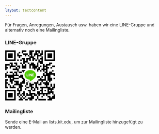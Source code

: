 ```yaml
---
layout: textcontent
---
```


Für Fragen, Anregungen, Austausch usw. haben wir eine LINE-Gruppe und alternativ noch eine Mailingliste.

### LINE-Gruppe

![QR-Code](/assets/img/line_qr.jpg)
<br><span id="ll"></span>

### Mailingliste

Sende eine E-Mail an <span id="inb4mail" title="Nicht kopierbar."></span>lists.kit.edu, um zur Mailingliste hinzugefügt zu werden.

<!-- undo CSS shenanigans w/ JS shenanigans-->
<script>
ibm = document.getElementById('inb4mail');
ibm.innerHTML = getComputedStyle(
    ibm, ':before'
).getPropertyValue(
    'content'
).replace(
    'р', 'p'
).replaceAll(
    '"', ''
);
ibm.title = '';
ibm.id = '';

ll_spn = document.getElementById('ll');
ll_base = 'https://line.me/R/ti/g/';
ll_id = 'G_GInVdWj8';
ll_a = document.createElement('a');
ll_a.href = ll_base + ll_id;
ll_spn.appendChild(ll_a);
ll_a.innerHTML = 'Link zur LINE-Gruppe';
</script>
<!-- end of shenanigans -->
